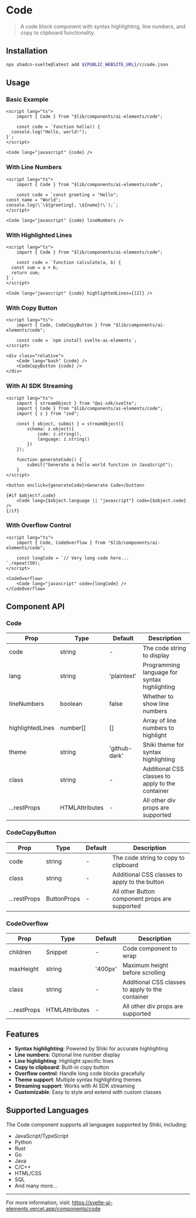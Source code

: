 # Code

> A code block component with syntax highlighting, line numbers, and copy to clipboard functionality.

## Installation

```bash
npx shadcn-svelte@latest add ${PUBLIC_WEBSITE_URL}/r/code.json
```

## Usage

### Basic Example

```svelte
<script lang="ts">
	import { Code } from "$lib/components/ai-elements/code";

	const code = `function hello() {
  console.log("Hello, world!");
}`;
</script>

<Code lang="javascript" {code} />
```

### With Line Numbers

```svelte
<script lang="ts">
	import { Code } from "$lib/components/ai-elements/code";

	const code = `const greeting = "Hello";
const name = "World";
console.log(\`\${greeting}, \${name}!\`);`;
</script>

<Code lang="javascript" {code} lineNumbers />
```

### With Highlighted Lines

```svelte
<script lang="ts">
	import { Code } from "$lib/components/ai-elements/code";

	const code = `function calculate(a, b) {
  const sum = a + b;
  return sum;
}`;
</script>

<Code lang="javascript" {code} highlightedLines={[2]} />
```

### With Copy Button

```svelte
<script lang="ts">
	import { Code, CodeCopyButton } from "$lib/components/ai-elements/code";

	const code = `npm install svelte-ai-elements`;
</script>

<div class="relative">
	<Code lang="bash" {code} />
	<CodeCopyButton {code} />
</div>
```

### With AI SDK Streaming

```svelte
<script lang="ts">
	import { streamObject } from "@ai-sdk/svelte";
	import { Code } from "$lib/components/ai-elements/code";
	import { z } from "zod";

	const { object, submit } = streamObject({
		schema: z.object({
			code: z.string(),
			language: z.string()
		})
	});

	function generateCode() {
		submit("Generate a hello world function in JavaScript");
	}
</script>

<button onclick={generateCode}>Generate Code</button>

{#if $object?.code}
	<Code lang={$object.language || "javascript"} code={$object.code} />
{/if}
```

### With Overflow Control

```svelte
<script lang="ts">
	import { Code, CodeOverflow } from "$lib/components/ai-elements/code";

	const longCode = `// Very long code here...
`.repeat(50);
</script>

<CodeOverflow>
	<Code lang="javascript" code={longCode} />
</CodeOverflow>
```

## Component API

### Code

| Prop | Type | Default | Description |
|------|------|---------|-------------|
| code | string | - | The code string to display |
| lang | string | 'plaintext' | Programming language for syntax highlighting |
| lineNumbers | boolean | false | Whether to show line numbers |
| highlightedLines | number[] | [] | Array of line numbers to highlight |
| theme | string | 'github-dark' | Shiki theme for syntax highlighting |
| class | string | - | Additional CSS classes to apply to the container |
| ...restProps | HTMLAttributes<HTMLDivElement> | - | All other div props are supported |

### CodeCopyButton

| Prop | Type | Default | Description |
|------|------|---------|-------------|
| code | string | - | The code string to copy to clipboard |
| class | string | - | Additional CSS classes to apply to the button |
| ...restProps | ButtonProps | - | All other Button component props are supported |

### CodeOverflow

| Prop | Type | Default | Description |
|------|------|---------|-------------|
| children | Snippet | - | Code component to wrap |
| maxHeight | string | '400px' | Maximum height before scrolling |
| class | string | - | Additional CSS classes to apply to the container |
| ...restProps | HTMLAttributes<HTMLDivElement> | - | All other div props are supported |

## Features

- **Syntax highlighting**: Powered by Shiki for accurate highlighting
- **Line numbers**: Optional line number display
- **Line highlighting**: Highlight specific lines
- **Copy to clipboard**: Built-in copy button
- **Overflow control**: Handle long code blocks gracefully
- **Theme support**: Multiple syntax highlighting themes
- **Streaming support**: Works with AI SDK streaming
- **Customizable**: Easy to style and extend with custom classes

## Supported Languages

The Code component supports all languages supported by Shiki, including:
- JavaScript/TypeScript
- Python
- Rust
- Go
- Java
- C/C++
- HTML/CSS
- SQL
- And many more...

---

For more information, visit: https://svelte-ai-elements.vercel.app/components/code

